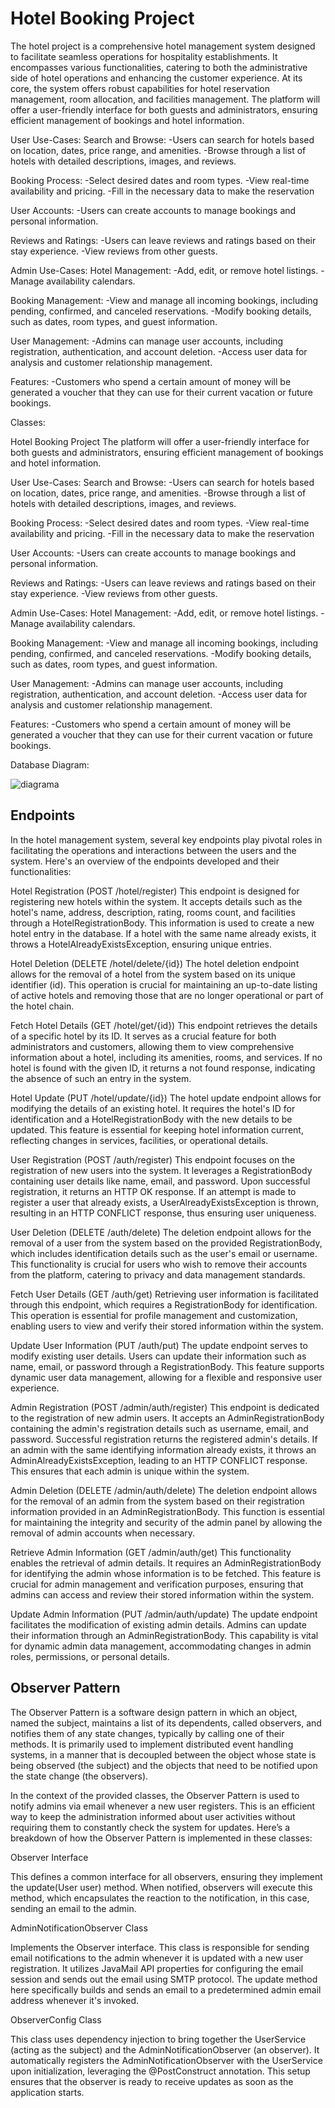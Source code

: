 # Hotel Booking Project


The hotel project is a comprehensive hotel management system designed to facilitate seamless operations for hospitality establishments. It encompasses various functionalities, catering to both the administrative side of hotel operations and enhancing the customer experience. At its core, the system offers robust capabilities for hotel reservation management, room allocation, and facilities management.
The platform will offer a user-friendly interface for both guests and administrators, ensuring efficient management of bookings and hotel information.

User Use-Cases:
Search and Browse:
-Users can search for hotels based on location, dates, price range, and amenities.
-Browse through a list of hotels with detailed descriptions, images, and reviews.

Booking Process:
-Select desired dates and room types.
-View real-time availability and pricing.
-Fill in the necessary data to make the reservation

User Accounts:
-Users can create accounts to manage bookings and personal information.

Reviews and Ratings:
-Users can leave reviews and ratings based on their stay experience.
-View reviews from other guests.

Admin Use-Cases:
Hotel Management:
-Add, edit, or remove hotel listings.
-Manage availability calendars.

Booking Management:
-View and manage all incoming bookings, including pending, confirmed, and canceled reservations.
-Modify booking details, such as dates, room types, and guest information.

User Management:
-Admins can manage user accounts, including registration, authentication, and account deletion.
-Access user data for analysis and customer relationship management.

Features:
-Customers who spend a certain amount of money will be generated a voucher that they can use for their current vacation or future bookings.

Classes:

Hotel Booking Project
The platform will offer a user-friendly interface for both guests and administrators, ensuring efficient management of bookings and hotel information.

User Use-Cases:
Search and Browse:
-Users can search for hotels based on location, dates, price range, and amenities.
-Browse through a list of hotels with detailed descriptions, images, and reviews.

Booking Process:
-Select desired dates and room types.
-View real-time availability and pricing.
-Fill in the necessary data to make the reservation

User Accounts:
-Users can create accounts to manage bookings and personal information.

Reviews and Ratings:
-Users can leave reviews and ratings based on their stay experience.
-View reviews from other guests.

Admin Use-Cases:
Hotel Management:
-Add, edit, or remove hotel listings.
-Manage availability calendars.

Booking Management:
-View and manage all incoming bookings, including pending, confirmed, and canceled reservations.
-Modify booking details, such as dates, room types, and guest information.

User Management:
-Admins can manage user accounts, including registration, authentication, and account deletion.
-Access user data for analysis and customer relationship management.

Features:
-Customers who spend a certain amount of money will be generated a voucher that they can use for their current vacation or future bookings.

Database Diagram:

![diagrama](https://github.com/dincadenisa/hotel_booking/assets/126794370/5fd4bc4c-b46b-48af-96bf-decb783a9512)


## Endpoints

In the hotel management system, several key endpoints play pivotal roles in facilitating the operations and interactions between the users and the system. Here's an overview of the endpoints developed and their functionalities:

Hotel Registration (POST /hotel/register)
This endpoint is designed for registering new hotels within the system. It accepts details such as the hotel's name, address, description, rating, rooms count, and facilities through a HotelRegistrationBody. This information is used to create a new hotel entry in the database. If a hotel with the same name already exists, it throws a HotelAlreadyExistsException, ensuring unique entries.

Hotel Deletion (DELETE /hotel/delete/{id})
The hotel deletion endpoint allows for the removal of a hotel from the system based on its unique identifier (id). This operation is crucial for maintaining an up-to-date listing of active hotels and removing those that are no longer operational or part of the hotel chain.

Fetch Hotel Details (GET /hotel/get/{id})
This endpoint retrieves the details of a specific hotel by its ID. It serves as a crucial feature for both administrators and customers, allowing them to view comprehensive information about a hotel, including its amenities, rooms, and services. If no hotel is found with the given ID, it returns a not found response, indicating the absence of such an entry in the system.

Hotel Update (PUT /hotel/update/{id})
The hotel update endpoint allows for modifying the details of an existing hotel. It requires the hotel's ID for identification and a HotelRegistrationBody with the new details to be updated. This feature is essential for keeping hotel information current, reflecting changes in services, facilities, or operational details.


User Registration (POST /auth/register)
This endpoint focuses on the registration of new users into the system. It leverages a RegistrationBody containing user details like name, email, and password. Upon successful registration, it returns an HTTP OK response. If an attempt is made to register a user that already exists, a UserAlreadyExistsException is thrown, resulting in an HTTP CONFLICT response, thus ensuring user uniqueness.

User Deletion (DELETE /auth/delete)
The deletion endpoint allows for the removal of a user from the system based on the provided RegistrationBody, which includes identification details such as the user's email or username. This functionality is crucial for users who wish to remove their accounts from the platform, catering to privacy and data management standards.

Fetch User Details (GET /auth/get)
Retrieving user information is facilitated through this endpoint, which requires a RegistrationBody for identification. This operation is essential for profile management and customization, enabling users to view and verify their stored information within the system.

Update User Information (PUT /auth/put)
The update endpoint serves to modify existing user details. Users can update their information such as name, email, or password through a RegistrationBody. This feature supports dynamic user data management, allowing for a flexible and responsive user experience.


Admin Registration (POST /admin/auth/register)
This endpoint is dedicated to the registration of new admin users. It accepts an AdminRegistrationBody containing the admin's registration details such as username, email, and password. Successful registration returns the registered admin's details. If an admin with the same identifying information already exists, it throws an AdminAlreadyExistsException, leading to an HTTP CONFLICT response. This ensures that each admin is unique within the system.

Admin Deletion (DELETE /admin/auth/delete)
The deletion endpoint allows for the removal of an admin from the system based on their registration information provided in an AdminRegistrationBody. This function is essential for maintaining the integrity and security of the admin panel by allowing the removal of admin accounts when necessary.

Retrieve Admin Information (GET /admin/auth/get)
This functionality enables the retrieval of admin details. It requires an AdminRegistrationBody for identifying the admin whose information is to be fetched. This feature is crucial for admin management and verification purposes, ensuring that admins can access and review their stored information within the system.

Update Admin Information (PUT /admin/auth/update)
The update endpoint facilitates the modification of existing admin details. Admins can update their information through an AdminRegistrationBody. This capability is vital for dynamic admin data management, accommodating changes in admin roles, permissions, or personal details.

## Observer Pattern

The Observer Pattern is a software design pattern in which an object, named the subject, maintains a list of its dependents, called observers, and notifies them of any state changes, typically by calling one of their methods. It is primarily used to implement distributed event handling systems, in a manner that is decoupled between the object whose state is being observed (the subject) and the objects that need to be notified upon the state change (the observers).

In the context of the provided classes, the Observer Pattern is used to notify admins via email whenever a new user registers. This is an efficient way to keep the administration informed about user activities without requiring them to constantly check the system for updates. Here’s a breakdown of how the Observer Pattern is implemented in these classes:

Observer Interface

This defines a common interface for all observers, ensuring they implement the update(User user) method. When notified, observers will execute this method, which encapsulates the reaction to the notification, in this case, sending an email to the admin.

AdminNotificationObserver Class

Implements the Observer interface. This class is responsible for sending email notifications to the admin whenever it is updated with a new user registration. It utilizes JavaMail API properties for configuring the email session and sends out the email using SMTP protocol. The update method here specifically builds and sends an email to a predetermined admin email address whenever it's invoked.

ObserverConfig Class

This class uses dependency injection to bring together the UserService (acting as the subject) and the AdminNotificationObserver (an observer). It automatically registers the AdminNotificationObserver with the UserService upon initialization, leveraging the @PostConstruct annotation. This setup ensures that the observer is ready to receive updates as soon as the application starts.
